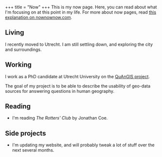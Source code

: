 +++
title = "Now"
+++
This is my now page.
Here, you can read about what I'm focusing on at this point in my life.
For more about now pages, read [this explanation on nownownow.com](https://nownownow.com/about).

## Living
I recently moved to Utrecht.
I am still settling down, and exploring the city and surroundings.

## Working
I work as a PhD candidate at Utrecht University on the [QuAnGIS project](https://www.questionbasedanalysis.com/).

The goal of my project is to be able to describe the usability of geo-data sources for answering questions in human geography.

## Reading
* I'm reading *The Rotters' Club* by Jonathan Coe.

## Side projects
* I'm updating my website, and will probably tweak a lot of stuff over the next several months.
